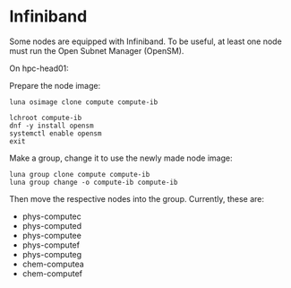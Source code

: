 # Infiniband

Some nodes are equipped with Infiniband.  To be useful, at least one node must run the Open Subnet Manager (OpenSM).

On hpc-head01:

Prepare the node image:

```shell
luna osimage clone compute compute-ib

lchroot compute-ib
dnf -y install opensm
systemctl enable opensm
exit
```

Make a group, change it to use the newly made node image:

```shell
luna group clone compute compute-ib
luna group change -o compute-ib compute-ib
```

Then move the respective nodes into the group.  Currently, these are:

* phys-computec
* phys-computed
* phys-computee
* phys-computef
* phys-computeg
* chem-computea
* chem-computef
